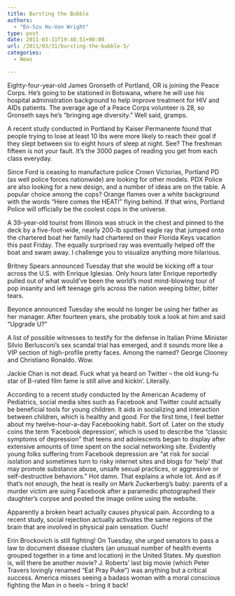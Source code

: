 ```yaml
---
title: Bursting the Bubble
authors: 
  - "En-Szu Hu-Van Wright"
type: post
date: 2011-03-31T19:48:51+00:00
url: /2011/03/31/bursting-the-bubble-5/
categories:
  - News

---
```

Eighty-four-year-old James Gronseth of Portland, OR is joining the Peace Corps. He’s going to be stationed in Botswana, where he will use his hospital administration background to help improve treatment for HIV and AIDs patients. The average age of a Peace Corps volunteer is 28, so Gronseth says he’s “bringing age diversity.” Well said, gramps.

A recent study conducted in Portland by Kaiser Permanente found that people trying to lose at least 10 lbs were more likely to reach their goal if they slept between six to eight hours of sleep at night. See? The freshman fifteen is not your fault. It’s the 3000 pages of reading you get from each class everyday.

Since Ford is ceasing to manufacture police Crown Victorias, Portland PD (as well police forces nationwide) are looking for other models. PDX Police are also looking for a new design, and a number of ideas are on the table. A popular choice among the cops? Orange flames over a white background with the words “Here comes the HEAT!” flying behind. If that wins, Portland Police will officially be the coolest cops in the universe.

A 39-year-old tourist from Illinois was struck in the chest and pinned to the deck by a five-foot-wide, nearly 200-lb spotted eagle ray that jumped onto the chartered boat her family had chartered on their Florida Keys vacation this past Friday. The equally surprised ray was eventually helped off the boat and swam away. I challenge you to visualize anything more hilarious.

Britney Spears announced Tuesday that she would be kicking off a tour across the U.S. with Enrique Iglesias. Only hours later Enrique reportedly pulled out of what would’ve been the world’s most mind-blowing tour of pop insanity and left teenage girls across the nation weeping bitter, bitter tears.

Beyonce announced Tuesday she would no longer be using her father as her manager. After fourteen years, she probably took a look at him and said “Upgrade U?”

A list of possible witnesses to testify for the defense in Italian Prime Minister Silvio Berlusconi’s sex scandal trial has emerged, and it sounds more like a VIP section of high-profile pretty faces. Among the named? George Clooney and Christiano Ronaldo. Wow.

Jackie Chan is not dead. Fuck what ya heard on Twitter – the old kung-fu star of B-rated film fame is still alive and kickin’. Literally.

According to a recent study conducted by the American Academy of Pediatrics, social media sites such as Facebook and Twitter could actually be beneficial tools for young children. It aids in socializing and interaction between children, which is healthy and good. For the first time, I feel better about my twelve-hour-a-day Facebooking habit. Sort of. Later on the study coins the term ‘Facebook depression’, which is used to describe the “classic symptoms of depression” that teens and adolescents began to display after extensive amounts of time spent on the social networking site. Evidently young folks suffering from Facebook depression are “at risk for social isolation and sometimes turn to risky internet sites and blogs for ‘help’ that may promote substance abuse, unsafe sexual practices, or aggressive or self-destructive behaviors.” Hot damn. That explains a whole lot. And as if that’s not enough, the heat is really on Mark Zuckerberg’s baby: parents of a murder victim are suing Facebook after a paramedic photographed their daughter’s corpse and posted the image online using the website.

Apparently a broken heart actually causes physical pain. According to a recent study, social rejection actually activates the same regions of the brain that are involved in physical pain sensation. Ouch!

Erin Brockovich is still fighting! On Tuesday, she urged senators to pass a law to document disease clusters (an unusual number of health events grouped together in a time and location) in the United States. My question is, will there be another movie? J. Roberts’ last big movie (which Peter Travers lovingly renamed “Eat Pray Puke”) was anything but a critical success. America misses seeing a badass woman with a moral conscious fighting the Man in o heels – bring it back!